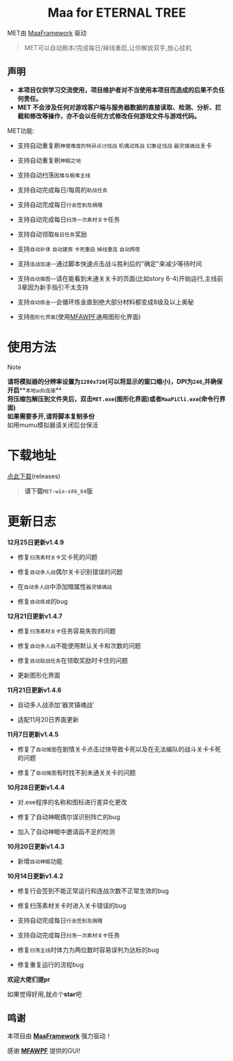 <!-- markdownlint-disable MD033 MD041 -->
<p align="center">
</p>

<div align="center">

# Maa for ETERNAL TREE

</div>

MET由 [MaaFramework](https://github.com/MaaXYZ/MaaFramework) 驱动

>MET可以自动刷本/完成每日/掉线重启,让你解放双手,放心挂机

## 声明
 - **本项目仅供学习交流使用，项目维护者对不当使用本项目而造成的后果不负任何责任。**
 - **MET 不会涉及任何对游戏客户端与服务器数据的直接读取、检测、分析、拦截和修改等操作，亦不会以任何方式修改任何游戏文件与游戏代码。**

MET功能:

 - 支持自动重复刷`神使难度的特异点讨伐战` `机偶试炼战` `幻象征伐战` `器灵镇魂战`关卡

 - 支持自动重复刷`神眠之地`

 - 支持自动扫荡`困难与极难主线`

 - 支持自动完成每日/每周的`助战任务`

 - 支持自动完成每日`行会签到及捐赠`

 - 支持自动完成每日`扫荡一次素材关卡`任务

 - 支持自动领取`每日任务`奖励

 - 支持`自动补体` `自动建房` `卡死重启` `掉线重连` `自动跨夜`

 - 支持`连战加速`--通过脚本快速点击战斗胜利后的"确定"来减少等待时间

 - 支持`自动推图`--请在能看到未通关关卡的页面(比如story 6-4)开始运行,主线前3章因为新手指引不太支持

 - 支持`自动炼金`--会循环炼金直到绝大部分材料都变成8级及以上奥秘

 - 支持`图形化界面`(使用[MFAWPF](https://github.com/SweetSmellFox/MFAWPF)通用图形化界面)

# 使用方法
>[!NOTE]
>**请将模拟器的分辨率设置为`1280x720`(可以将显示的窗口缩小)，DPI为`240`,并确保开启****`本地adb连接`**\
>**将压缩包解压到文件夹后，双击`MET.exe`(图形化界面)或者`MaaPiCli.exe`(命令行界面)**\
>**如果需要多开,请将脚本复制多份**\
>如用mumu模拟器请关闭后台保活


# 下载地址
[点此下载](https://github.com/shanchuan001/MET/releases)(releases)
>**请下载`MET-win-x86_64`版**


# 更新日志

**12月25日更新v1.4.9**

 - 修复`扫荡素材关卡`又卡死的问题

 - 修复`自动多人战`偶尔关卡识别错误的问题

 - 在`自动多人战`中添加暗属性`器灵镇魂战`

 - 修复`自动炼成`的bug
      
**12月21日更新v1.4.7**

 - 修复`扫荡素材关卡`任务容易失败的问题
 
 - 修复`自动多人战`不能使用默认关卡和次数的问题

 - 修复`自动助战任务`在领取奖励时卡住的问题

 - 更新图形化界面

**11月21日更新v1.4.6**

 - 自动多人战添加'器灵镇魂战'
 
 - 适配11月20日界面更新

**11月7日更新v1.4.5**

 - 修复了`自动推图`在剧情关卡点击过快导致卡死以及在无法编队的战斗关卡卡死的问题

 - 修复了`自动推图`有时找不到未通关关卡的问题
   
**10月28日更新v1.4.4**

 - 对.exe程序的名称和图标进行差异化更改

 - 修复了自动神眠偶尔误识别阵亡的bug

 - 加入了自动神眠中邀请函不足的检测

**10月20日更新v1.4.3**

 - 新增`自动神眠`功能

**10月14日更新v1.4.2**

 - 修复行会签到不能正常运行和连战次数不正常生效的bug

 - 修复扫荡素材关卡时进入关卡错误的bug

 - 支持自动完成每日`行会签到及捐赠`

 - 支持自动完成每日`扫荡一次素材关卡`任务

 - 修复`扫荡主线`时体力为两位数时容易误判为达标的bug
  
 - 修复重复运行的流程bug

  **欢迎大佬们提pr**

如果觉得好用,就点个**star**吧

## 鸣谢

本项目由 **[MaaFramework](https://github.com/MaaXYZ/MaaFramework)** 强力驱动！
 
感谢 **[MFAWPF](https://github.com/SweetSmellFox/MFAWPF)** 提供的GUI!

